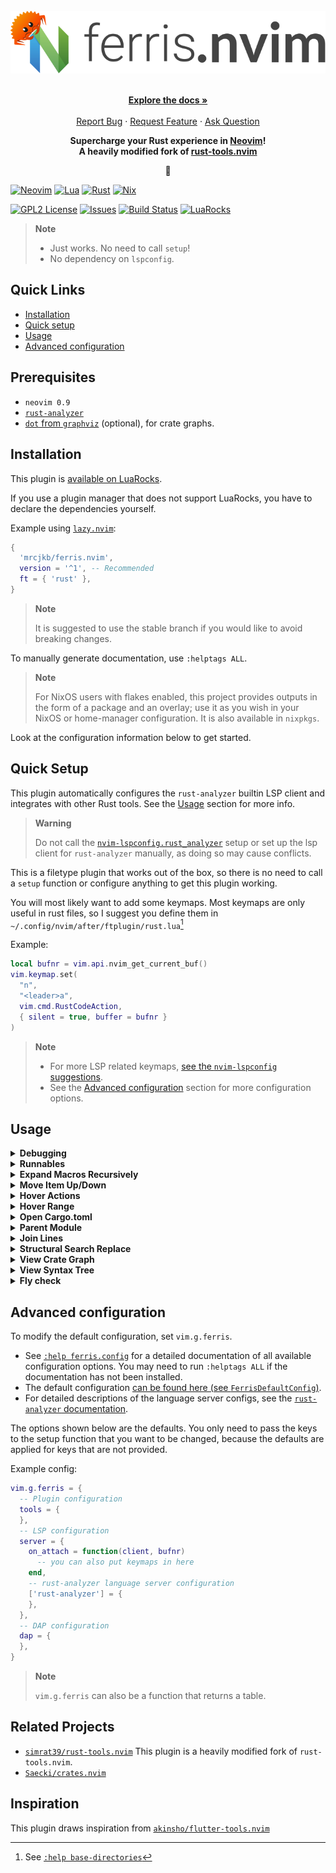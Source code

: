 <!-- markdownlint-disable -->
<br />
<div align="center">
  <a href="https://github.com/mrcjkb/ferris.nvim">
    <img src="./nvim-ferris.svg" alt="ferris.nvim">
  </a>
  <p align="center">
    <br />
    <a href="./doc/ferris.txt"><strong>Explore the docs »</strong></a>
    <br />
    <br />
    <a href="https://github.com/mrcjkb/ferris.nvim/issues/new?assignees=&labels=bug&projects=&template=bug_report.yml">Report Bug</a>
    ·
    <a href="https://github.com/mrcjkb/ferris.nvim/issues/new?assignees=&labels=enhancement&projects=&template=feature_request.yml">Request Feature</a>
    ·
    <a href="https://github.com/mrcjkb/ferris.nvim/discussions/new?category=q-a">Ask Question</a>
  </p>
  <p>
    <strong>
      Supercharge your Rust experience in <a href="https://neovim.io/">Neovim</a>!<br />
      A heavily modified fork of <a href="https://github.com/simrat39/rust-tools.nvim">rust-tools.nvim</a><br />
    </strong>
  </p>
  <p>🦀</p>
</div>
<!-- markdownlint-restore -->

[![Neovim][neovim-shield]][neovim-url]
[![Lua][lua-shield]][lua-url]
[![Rust][rust-shield]][rust-url]
[![Nix][nix-shield]][nix-url]

[![GPL2 License][license-shield]][license-url]
[![Issues][issues-shield]][issues-url]
[![Build Status][ci-shield]][ci-url]
[![LuaRocks][luarocks-shield]][luarocks-url]

> **Note**
>
> - Just works. No need to call `setup`!
> - No dependency on `lspconfig`.

## Quick Links

- [Installation](#installation)
- [Quick setup](#quick-setup)
- [Usage](#usage)
- [Advanced configuration](#advanced-configuration)

## Prerequisites

- `neovim 0.9`
- [`rust-analyzer`](https://rust-analyzer.github.io/)
- [`dot` from `graphviz`](https://graphviz.org/doc/info/lang.html)
  (optional), for crate graphs.

## Installation

This plugin is [available on LuaRocks][luarocks-url].

If you use a plugin manager that does not support LuaRocks,
you have to declare the dependencies yourself.

Example using [`lazy.nvim`](https://github.com/folke/lazy.nvim):

```lua
{
  'mrcjkb/ferris.nvim',
  version = '^1', -- Recommended
  ft = { 'rust' },
}
```

>**Note**
>
>It is suggested to use the stable branch if you would like to avoid breaking changes.

To manually generate documentation, use `:helptags ALL`.

>**Note**
>
> For NixOS users with flakes enabled, this project provides outputs in the
> form of a package and an overlay; use it as you wish in your NixOS or
> home-manager configuration.
> It is also available in `nixpkgs`.

Look at the configuration information below to get started.

## Quick Setup

This plugin automatically configures the `rust-analyzer` builtin LSP
client and integrates with other Rust tools.
See the [Usage](#usage) section for more info.

>**Warning**
>
> Do not call the [`nvim-lspconfig.rust_analyzer`](https://github.com/neovim/nvim-lspconfig)
> setup or set up the lsp client for `rust-analyzer` manually,
> as doing so may cause conflicts.

This is a filetype plugin that works out of the box,
so there is no need to call a `setup` function or configure anything
to get this plugin working.

You will most likely want to add some keymaps.
Most keymaps are only useful in rust files,
so I suggest you define them in `~/.config/nvim/after/ftplugin/rust.lua`[^1]

[^1]: See [`:help base-directories`](https://neovim.io/doc/user/starting.html#base-directories)

Example:

```lua
local bufnr = vim.api.nvim_get_current_buf()
vim.keymap.set(
  "n", 
  "<leader>a", 
  vim.cmd.RustCodeAction, 
  { silent = true, buffer = bufnr }
)
```

>**Note**
>
> - For more LSP related keymaps, [see the `nvim-lspconfig` suggestions](https://github.com/neovim/nvim-lspconfig#suggested-configuration).
> - See the [Advanced configuration](#advanced-configuration) section
for more configuration options.

## Usage

<!-- markdownlint-disable -->
<details>
  <summary>
	<b>Debugging</b>
  </summary>
  
  ![debugging](https://github.com/simrat39/rust-tools-demos/raw/master/rust-tools-debug.gif)
</details>

<details>
  <summary>
	<b>Runnables</b>
  </summary>
  
  ![runnables](https://github.com/simrat39/rust-tools-demos/raw/master/runnables.gif)
  ```vimscript
  :RustRunnables
  ```
</details>

<details>
  <summary>
	<b>Expand Macros Recursively</b>
  </summary>
  
  ![expand macros](https://github.com/simrat39/rust-tools-demos/raw/master/expand_macros_recursively.gif)
  ```vimscript
  :RustExpandMacro  
  ```
</details>

<details>
  <summary>
	<b>Move Item Up/Down</b>
  </summary>
  
  ![move items](https://github.com/simrat39/rust-tools-demos/raw/master/move_item.gif)
  ```vimscript
  :RustMoveItemUp    
  :RustMoveItemDown    
```
</details>

<details>
  <summary>
	<b>Hover Actions</b>
  </summary>
  
 ![hover actions](https://github.com/simrat39/rust-tools-demos/raw/master/hover_actions.gif)
 Note: To activate hover actions, run the command twice. This will move you into the window, then press enter on the selection you want. Alternatively, you can set ```auto_focus``` to true in your config and you will automatically enter the hover actions window.
 ```vimscript
 :RustHoverActions 
 ```
</details>

<details>
  <summary>
	<b>Hover Range</b>
  </summary>

  ```vimscript
  :RustHoverRange 
  ```
</details>

<details>
  <summary>
	<b>Open Cargo.toml</b>
  </summary>
  
  ![open cargo](https://github.com/simrat39/rust-tools-demos/raw/master/open_cargo_toml.gif)
  ```vimscript
  :RustOpenCargo
  ```
</details>

<details>
  <summary>
	<b>Parent Module</b>
  </summary>
  
  ![parent module](https://github.com/simrat39/rust-tools-demos/raw/master/parent_module.gif)
  ```vimscript
  :RustParentModule 
  ```
</details>

<details>
  <summary>
	<b>Join Lines</b>
  </summary>
  
  ![join lines](https://github.com/simrat39/rust-tools-demos/raw/master/join_lines.gif)
  ```vimscript
  :RustJoinLines  
  ```
</details>

<details>
  <summary>
	<b>Structural Search Replace</b>
  </summary>
  
  ```vimscript
  :RustSSR [query]
  ```
</details>

<details>
  <summary>
	<b>View Crate Graph</b>
  </summary>
  
  ```vimscript
  :RustViewCrateGraph [backend [output]]
  ```
</details>

<details>
  <summary>
	<b>View Syntax Tree</b>
  </summary>
  
  ```vimscript
  :RustSyntaxTree
  ```
</details>

<details>
  <summary>
	<b>Fly check</b>
  </summary>

  Run `cargo check` or another compatible command (f.x. `clippy`) 
  in a background thread and provide LSP diagnostics based on 
  the output of the command.

  Useful in large projects where running `cargo check` on each save
  can be costly.
  
  ```vimscript
  :RustFlyCheck
  ```
</details>

<!-- markdownlint-restore -->

## Advanced configuration

To modify the default configuration, set `vim.g.ferris`.

- See [`:help ferris.config`](./doc/ferris.txt) for a detailed
  documentation of all available configuration options.
  You may need to run `:helptags ALL` if the documentation has not been installed.
- The default configuration [can be found here (see `FerrisDefaultConfig`)](./lua/ferris/config/internal.lua).
- For detailed descriptions of the language server configs,
  see the [`rust-analyzer` documentation](https://rust-analyzer.github.io/manual.html#configuration).

The options shown below are the defaults.
You only need to pass the keys to the setup function
that you want to be changed, because the defaults
are applied for keys that are not provided.

Example config:

```lua
vim.g.ferris = {
  -- Plugin configuration
  tools = {
  },
  -- LSP configuration
  server = {
    on_attach = function(client, bufnr)
      -- you can also put keymaps in here
    end,
    -- rust-analyzer language server configuration
    ['rust-analyzer'] = {
    },
  },
  -- DAP configuration
  dap = {
  },
}
```

> **Note**
>
> `vim.g.ferris` can also be a function that returns
> a table.

## Related Projects

- [`simrat39/rust-tools.nvim`](https://github.com/simrat39/rust-tools.nvim)
  This plugin is a heavily modified fork of `rust-tools.nvim`.
- [`Saecki/crates.nvim`](https://github.com/Saecki/crates.nvim)

## Inspiration

This plugin draws inspiration from [`akinsho/flutter-tools.nvim`](https://github.com/akinsho/flutter-tools.nvim)

<!-- markdownlint-disable -->
<!-- prettier-ignore-end -->

<!-- MARKDOWN LINKS & IMAGES -->
[neovim-shield]: https://img.shields.io/badge/NeoVim-%2357A143.svg?&style=for-the-badge&logo=neovim&logoColor=white
[neovim-url]: https://neovim.io/
[lua-shield]: https://img.shields.io/badge/lua-%232C2D72.svg?style=for-the-badge&logo=lua&logoColor=white
[lua-url]: https://www.lua.org/
[nix-shield]: https://img.shields.io/badge/nix-0175C2?style=for-the-badge&logo=NixOS&logoColor=white
[nix-url]: https://nixos.org/
[rust-shield]: https://img.shields.io/badge/Rust-000000?style=for-the-badge&logo=rust&logoColor=white
[rust-url]: https://www.rust-lang.org/
[issues-shield]: https://img.shields.io/github/issues/mrcjkb/ferris.nvim.svg?style=for-the-badge
[issues-url]: https://github.com/mrcjkb/ferris.nvim/issues
[license-shield]: https://img.shields.io/github/license/mrcjkb/ferris.nvim.svg?style=for-the-badge
[license-url]: https://github.com/mrcjkb/ferris.nvim/blob/master/LICENSE
[ci-shield]: https://img.shields.io/github/actions/workflow/status/mrcjkb/ferris.nvim/nix-build.yml?style=for-the-badge
[ci-url]: https://github.com/mrcjkb/ferris.nvim/actions/workflows/nix-build.yml
[luarocks-shield]: https://img.shields.io/luarocks/v/MrcJkb/ferris.nvim?logo=lua&color=purple&style=for-the-badge
[luarocks-url]: https://luarocks.org/modules/MrcJkb/ferris.nvim
